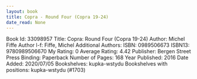 ```yaml
---
layout: book
title: Copra - Round Four (Copra 19-24)
date_read: None
---
```


Book Id: 33098957
Title: Copra: Round Four (Copra 19-24)
Author: Michel Fiffe
Author l-f: Fiffe, Michel
Additional Authors: 
ISBN: 0989506673
ISBN13: 9780989506670
My Rating: 0
Average Rating: 4.42
Publisher: Bergen Street Press
Binding: Paperback
Number of Pages: 168
Year Published: 2016
Date Added: 2020/07/05
Bookshelves: kupka-wstydu
Bookshelves with positions: kupka-wstydu (#1703)

